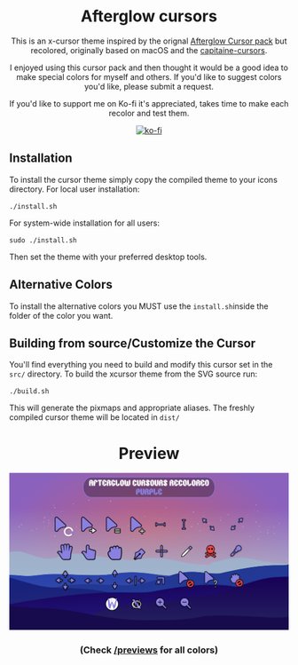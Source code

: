 <div align = center>

# Afterglow cursors
This is an x-cursor theme inspired by the orignal [Afterglow Cursor pack](https://github.com/yeyushengfan258/Afterglow-Cursors) but recolored, originally based on macOS and the [capitaine-cursors](https://github.com/keeferrourke/capitaine-cursors).

I enjoyed using this cursor pack and then thought it would be a good idea to make special colors for myself and others. If you'd like to suggest colors you'd like, please submit a request.

If you'd like to support me on Ko-fi it's appreciated, takes time to make each recolor and test them.

[![ko-fi](https://ko-fi.com/img/githubbutton_sm.svg)](https://ko-fi.com/D1D5ERHKP)
</div>

## Installation
To install the cursor theme simply copy the compiled theme to your icons
directory. For local user installation:

```
./install.sh
```

For system-wide installation for all users:

```
sudo ./install.sh
```

Then set the theme with your preferred desktop tools.

## Alternative Colors
To install the alternative colors you MUST use the `install.sh`inside the folder of the color you want.

## Building from source/Customize the Cursor
You'll find everything you need to build and modify this cursor set in
the `src/` directory. To build the xcursor theme from the SVG source
run:

```
./build.sh
```

This will generate the pixmaps and appropriate aliases.
The freshly compiled cursor theme will be located in `dist/`

<div align = center>

# Preview
![Afterglow](previews/view-purple.png)
### (Check [/previews](https://github.com/TeddyBearKilla/Afterglow-Cursors-Recolored/tree/main/previews) for all colors)
</div>
